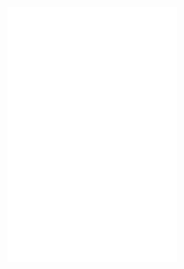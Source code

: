 ![](/Notatki/Semestr%205/Projektowanie%20efektywnych%20algorytmów/Projekt/Projekt%201/tsp_10.txt)
![](/Notatki/Semestr%205/Projektowanie%20efektywnych%20algorytmów/Projekt/Projekt%201/pea_proj_intro_2024.pdf)
![](/Notatki/Semestr%205/Projektowanie%20efektywnych%20algorytmów/Projekt/Projekt%201/pea_proj1_jm_2024_v2.pdf)